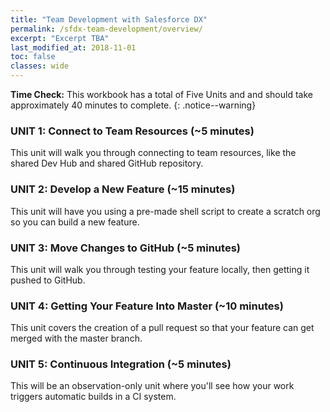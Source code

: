 ```yaml
---
title: "Team Development with Salesforce DX"
permalink: /sfdx-team-development/overview/
excerpt: "Excerpt TBA"
last_modified_at: 2018-11-01
toc: false
classes: wide
---
```


**Time Check:** This workbook has a total of Five Units and and should take approximately 40 minutes to complete.
{: .notice--warning}

### UNIT 1: Connect to Team Resources (~5 minutes)
This unit will walk you through connecting to team resources, like the shared Dev Hub and shared GitHub repository.

### UNIT 2: Develop a New Feature (~15 minutes)
This unit will have you using a pre-made shell script to create a scratch org so you can build a new feature.

### UNIT 3: Move Changes to GitHub (~5 minutes)
This unit will walk you through testing your feature locally, then getting it pushed to GitHub.

### UNIT 4: Getting Your Feature Into Master (~10 minutes)
This unit covers the creation of a pull request so that your feature can get merged with the master branch.

### UNIT 5: Continuous Integration (~5 minutes)
This will be an observation-only unit where you'll see how your work triggers automatic builds in a CI system.
